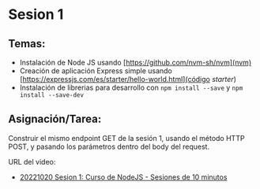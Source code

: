 Sesion 1
=========

Temas:
------
* Instalación de Node JS usando [https://github.com/nvm-sh/nvm](nvm)
* Creación de aplicación Express simple usando [https://expressjs.com/es/starter/hello-world.html](código *starter*)
* Instalación de librerias para desarrollo con `npm install --save` y `npm install --save-dev`

Asignación/Tarea:
-----------------
Construir el mismo endpoint GET de la sesión 1, usando el método HTTP POST, y pasando los parámetros dentro del body del request.

URL del video:
* [20221020 Sesion 1: Curso de NodeJS - Sesiones de 10 minutos](https://youtu.be/Gw0XRgkMZHU)